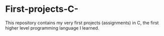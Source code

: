 # First-projects-C-
This repository contains my very first projects (assignments) in C, the first higher level programming language I learned.
